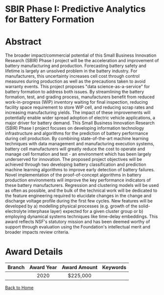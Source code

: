 
SBIR Phase I: Predictive Analytics for Battery Formation
========================================================

# Abstract


The broader impact/commercial potential of this Small Business Innovation Research (SBIR) Phase I project will be the acceleration and improvement of battery manufacturing and production. Forecasting battery safety and lifetime is largely an unsolved problem in the battery industry. For manufacturers, this uncertainty increases cell cost through control measures during production as well as the precautions taken to avoid warranty events. This project proposes "data science-as-a-service" for battery formation to address both issues. By streamlining the battery formation, test, and grading process, manufacturers benefit from reduced work-in-progress (WIP) inventory waiting for final inspection, reducing facility space requirement to store WIP cell, and reducing scrap rates and increasing manufacturing yields. The impact of these improvements will potentially enable wider spread adoption of electric vehicle applications, a major driver for battery demand. This Small Business Innovation Research (SBIR) Phase I project focuses on developing information technology infrastructure and algorithms for the prediction of battery performance during cell production. By combining state-of-the-art machine learning techniques with data management and manufacturing execution systems, battery cell manufacturers will greatly reduce the cost to operate and manage cell formation and test - an environment which has been largely underserved for innovation. The proposed project objectives will be achieved through two developing battery classification and prediction machine learning algorithms to improve early detection of battery failures. Novel implementation of the proof-of-concept algorithms in battery production environments will improve the key performance indicators of these battery manufacturers. Regression and clustering models will be used as often as possible, and the bulk of the technical work will be dedicated to the feature engineering required to elucidate changes in the change and discharge voltage profile during the first few cycles. New features will be developed by a) modelling physical processes (e.g. growth of the solid-electrolyte interphase layer) expected for a given cluster group or b) employing dynamical systems techniques like time-delay embeddings. This award reflects NSF's statutory mission and has been deemed worthy of support through evaluation using the Foundation's intellectual merit and broader impacts review criteria.  

# Award Details

|Branch|Award Year|Award Amount|Keywords|
| :---: | :---: | :---: | :---: |
||2020|$225,000||
  
  


[Back to Home](https://github.com/chrischow/dod_sbir_awards/JT/#633)